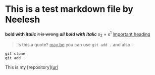 # This is a test markdown file by Neelesh
**bold with _italic_**
~~it is wrong~~
***all bold with italic***
x<sub>2</sub> + x<sup>1</sup>
<ins>Important heading</ins>
> Is this a quote? <ins>may be</ins>
you can use `git add .`
and also : 
```
git clone
git add .
```
This is my [repository]([url](https://github.com/itsneeleshsingh/pwn.college_neelesh)
